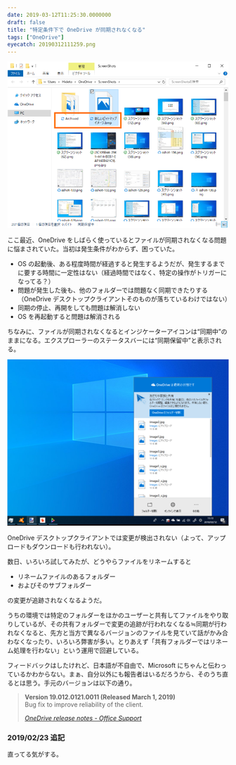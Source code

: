 ```yaml
---
date: 2019-03-12T11:25:30.0000000
draft: false
title: "特定条件下で OneDrive が同期されなくなる"
tags: ["OneDrive"]
eyecatch: 20190312111259.png
---
```

<p><span itemscope itemtype="http://schema.org/Photograph"><img src="20190312111259.png" alt="f:id:daruyanagi:20190312111259p:plain" title="f:id:daruyanagi:20190312111259p:plain" class="hatena-fotolife" itemprop="image"></span></p><p>ここ最近、OneDrive をしばらく使っているとファイルが同期されなくなる問題に悩まされていた。当初は発生条件がわからず、困っていた。</p>

<ul>
<li>OS の起動後、ある程度時間が経過すると発生するようだが、発生するまでに要する時間に一定性はない（経過時間ではなく、特定の操作がトリガーになってる？）</li>
<li>問題が発生した後も、他のフォルダーでは問題なく同期できたりする（OneDrive デスクトップクライアントそのものが落ちているわけではない）</li>
<li>同期の停止、再開をしても問題は解消しない</li>
<li>OS を再起動すると問題は解消される</li>
</ul><p>ちなみに、ファイルが同期されなくなるとインジケーターアイコンは“同期中”のままになる。エクスプローラーのステータスバーには“同期保留中”と表示される。</p><p><span itemscope itemtype="http://schema.org/Photograph"><img src="20190312111524.png" alt="f:id:daruyanagi:20190312111524p:plain" title="f:id:daruyanagi:20190312111524p:plain" class="hatena-fotolife" itemprop="image"></span></p><p>OneDrive デスクトップクライアントでは変更が検出されない（よって、アップロードもダウンロードも行われない）。</p><p>数日、いろいろ試してみたが、どうやらファイルをリネームすると</p>

<ul>
<li>リネームファイルのあるフォルダー</li>
<li>およびそのサブフォルダー</li>
</ul><p>の変更が追跡されなくなるようだ。</p><p>うちの環境では特定のフォルダーをほかのユーザーと共有してファイルをやり取りしているが、その共有フォルダーで変更の追跡が行われなくなる≒同期が行われなくなると、先方と当方で異なるバージョンのファイルを見ていて話がかみ合わなくなったり、いろいろ弊害が多い。とりあえず「共有フォルダーではリネーム処理を行わない」という運用で回避している。</p><p>フィードバックはしたけれど、日本語が不自由で、Microsoft にちゃんと伝わっているかわからない。まぁ、自分以外にも報告者はいるだろうから、そのうち直るとは思う。手元のバージョンは以下の通り。</p>

<blockquote cite="https://support.office.com/en-us/article/New-OneDrive-sync-client-release-notes-845dcf18-f921-435e-bf28-4e24b95e5fc0?ui=en-US&rs=en-US&ad=US&fromAR=1">
<p><b>Version 19.012.0121.0011 (Released March 1, 2019)</b><br />
Bug fix to improve reliability of the client.</p>

<cite><a href="https://support.office.com/en-us/article/New-OneDrive-sync-client-release-notes-845dcf18-f921-435e-bf28-4e24b95e5fc0?ui=en-US&rs=en-US&ad=US&fromAR=1">OneDrive release notes - Office Support</a></cite>
</blockquote>

<div class="section">
<h3>2019/02/23 追記</h3>
<p>直ってる気がする。</p>

</div>